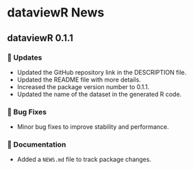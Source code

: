# dataviewR News

## dataviewR 0.1.1

### 🔧 Updates
- Updated the GitHub repository link in the DESCRIPTION file.
- Updated the README file with more details.
- Increased the package version number to 0.1.1.
- Updated the name of the dataset in the generated R code.

### 🐛 Bug Fixes
- Minor bug fixes to improve stability and performance.

### 📝 Documentation
- Added a `NEWS.md` file to track package changes.
